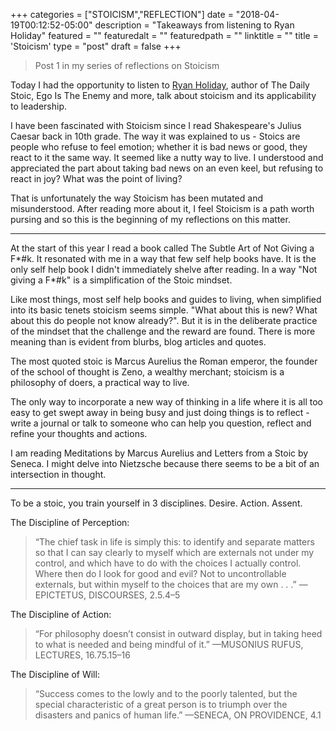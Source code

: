 +++
categories = ["STOICISM","REFLECTION"]
date = "2018-04-19T00:12:52-05:00"
description = "Takeaways from listening to Ryan Holiday"
featured = ""
featuredalt = ""
featuredpath = ""
linktitle = ""
title = 'Stoicism'
type = "post"
draft = false
+++

> Post 1 in my series of reflections on Stoicism

Today I had the opportunity to listen to [Ryan Holiday](https://ryanholiday.net), author of The Daily Stoic, Ego Is The Enemy and more, talk about stoicism and its applicability to leadership.

I have been fascinated with Stoicism since I read Shakespeare's Julius Caesar back in 10th grade. The way it was explained to us - Stoics are people who refuse to feel emotion; whether it is bad news or good, they react to it the same way. It seemed like a nutty way to live. I understood and appreciated the part about taking bad news on an even keel, but refusing to react in joy? What was the point of living?

That is unfortunately the way Stoicism has been mutated and misunderstood. After reading more about it, I feel Stoicism is a path worth pursing and so this is the beginning of my reflections on this matter.

***

At the start of this year I read a book called The Subtle Art of Not Giving a F*#k. It resonated with me in a way that few self help books have. It is the only self help book I didn't immediately shelve after reading. In a way "Not giving a F*#k" is a simplification of the Stoic mindset.

Like most things, most self help books and guides to living, when simplified into its basic tenets stoicism seems simple. "What about this is new? What about this do people not know already?". But it is in the deliberate practice of the mindset that the challenge and the reward are found. There is more meaning than is evident from blurbs, blog articles and quotes.

The most quoted stoic is Marcus Aurelius the Roman emperor, the founder of the school of thought is Zeno, a wealthy merchant; stoicism is a philosophy of doers, a practical way to live.

The only way to incorporate a new way of thinking in a life where it is all too easy to get swept away in being busy and just doing things is to reflect - write a journal or talk to someone who can help you question, reflect and refine your thoughts and actions.

I am reading Meditations by Marcus Aurelius and Letters from a Stoic by Seneca. I might delve into Nietzsche because there seems to be a bit of an intersection in thought.



***
To be a stoic, you train yourself in 3 disciplines. Desire. Action. Assent.

The Discipline of Perception:
>“The chief task in life is simply this: to identify and separate matters so that I can say clearly to myself which are externals not under my control, and which have to do with the choices I actually control. Where then do I look for good and evil? Not to uncontrollable externals, but within myself to the choices that are my own . . .”
—EPICTETUS, DISCOURSES, 2.5.4–5

The Discipline of Action:
>“For philosophy doesn’t consist in outward display, but in taking heed to what is needed and being mindful of it.”
—MUSONIUS RUFUS, LECTURES, 16.75.15–16

The Discipline of Will:
>“Success comes to the lowly and to the poorly talented, but the special characteristic of a great person is to triumph over the disasters and panics of human life.”
—SENECA, ON PROVIDENCE, 4.1
